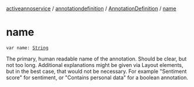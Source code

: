 [activeannoservice](../../index.md) / [annotationdefinition](../index.md) / [AnnotationDefinition](index.md) / [name](./name.md)

# name

`var name: `[`String`](https://kotlinlang.org/api/latest/jvm/stdlib/kotlin/-string/index.html)

The primary, human readable name of the annotation. Should be clear, but not too long. Additional explanations might be given
via Layout elements, but in the best case, that would not be necessary. For example "Sentiment score" for sentiment, or
"Contains personal data" for a boolean annotation.

